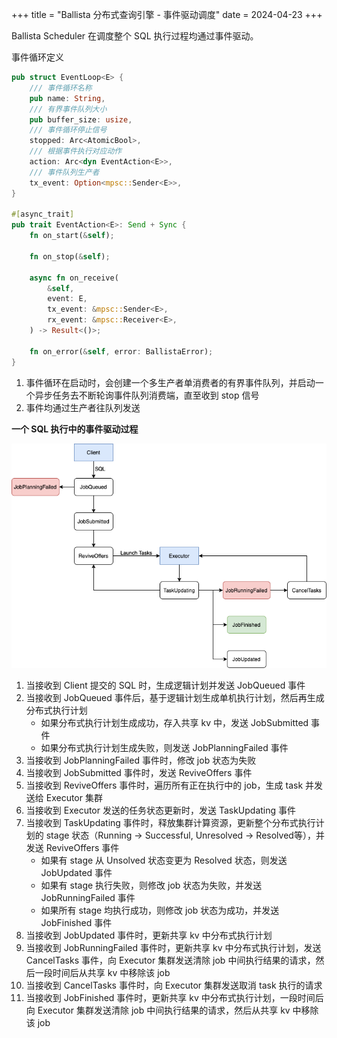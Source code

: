 +++
title = "Ballista 分布式查询引擎 - 事件驱动调度"
date = 2024-04-23
+++

Ballista Scheduler 在调度整个 SQL 执行过程均通过事件驱动。

事件循环定义
```rust
pub struct EventLoop<E> {
    /// 事件循环名称
    pub name: String,
    /// 有界事件队列大小
    pub buffer_size: usize,
    /// 事件循环停止信号
    stopped: Arc<AtomicBool>,
    /// 根据事件执行对应动作
    action: Arc<dyn EventAction<E>>,
    /// 事件队列生产者
    tx_event: Option<mpsc::Sender<E>>,
}

#[async_trait]
pub trait EventAction<E>: Send + Sync {
    fn on_start(&self);

    fn on_stop(&self);

    async fn on_receive(
        &self,
        event: E,
        tx_event: &mpsc::Sender<E>,
        rx_event: &mpsc::Receiver<E>,
    ) -> Result<()>;

    fn on_error(&self, error: BallistaError);
}
```
1. 事件循环在启动时，会创建一个多生产者单消费者的有界事件队列，并启动一个异步任务去不断轮询事件队列消费端，直至收到 stop 信号
2. 事件均通过生产者往队列发送

**一个 SQL 执行中的事件驱动过程**

![ballista-mvp-eventloop](./ballista-mvp-eventloop.drawio.png)

1. 当接收到 Client 提交的 SQL 时，生成逻辑计划并发送 JobQueued 事件
2. 当接收到 JobQueued 事件后，基于逻辑计划生成单机执行计划，然后再生成分布式执行计划
    - 如果分布式执行计划生成成功，存入共享 kv 中，发送 JobSubmitted 事件
    - 如果分布式执行计划生成失败，则发送 JobPlanningFailed 事件
3. 当接收到 JobPlanningFailed 事件时，修改 job 状态为失败
4. 当接收到 JobSubmitted 事件时，发送 ReviveOffers 事件
5. 当接收到 ReviveOffers 事件时，遍历所有正在执行中的 job，生成 task 并发送给 Executor 集群
6. 当接收到 Executor 发送的任务状态更新时，发送 TaskUpdating 事件
7. 当接收到 TaskUpdating 事件时，释放集群计算资源，更新整个分布式执行计划的 stage 状态（Running -> Successful, Unresolved -> Resolved等），并发送 ReviveOffers 事件
    - 如果有 stage 从 Unsolved 状态变更为 Resolved 状态，则发送 JobUpdated 事件
    - 如果有 stage 执行失败，则修改 job 状态为失败，并发送 JobRunningFailed 事件
    - 如果所有 stage 均执行成功，则修改 job 状态为成功，并发送 JobFinished 事件
8. 当接收到 JobUpdated 事件时，更新共享 kv 中分布式执行计划
9. 当接收到 JobRunningFailed 事件时，更新共享 kv 中分布式执行计划，发送 CancelTasks 事件，向 Executor 集群发送清除 job 中间执行结果的请求，然后一段时间后从共享 kv 中移除该 job
10. 当接收到 CancelTasks 事件时，向 Executor 集群发送取消 task 执行的请求
11. 当接收到 JobFinished 事件时，更新共享 kv 中分布式执行计划，一段时间后向 Executor 集群发送清除 job 中间执行结果的请求，然后从共享 kv 中移除该 job